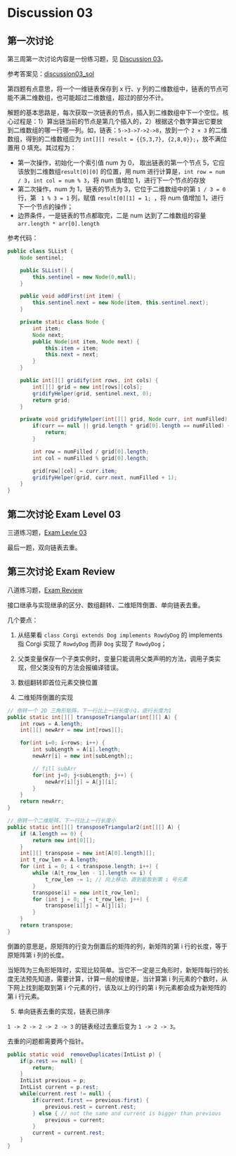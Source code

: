 # Discussion 03

## 第一次讨论

第三周第一次讨论内容是一份练习题，见 [Discussion 03](https://drive.google.com/file/d/1qiF-aEYKl6-Y8gsf_SfHSjlgQ9SlLHTb/view)。

参考答案见：[discussion03_sol](https://drive.google.com/file/d/1b9-OZnczWknxe9huqJhUkjIjhEqNuF_e/view)

第四题有点意思，将一个一维链表保存到 x 行、y 列的二维数组中，链表的节点可能不满二维数组，也可能超过二维数组，超过的部分不计。

解题的基本思路是，每次获取一次链表的节点，插入到二维数组中下一个空位。核心过程是：1）算出链当前的节点是第几个插入的，2）根据这个数字算出它要放到二维数组的哪一行哪一列。如，链表：`5->3->7->2->8`，放到一个 `2 × 3` 的二维数组，得到的二维数组应为 `int[][] result = {{5,3,7}, {2,8,0}};`，放不满位置用 0 填充。其过程为：

- 第一次操作，初始化一个索引值 num 为 0， 取出链表的第一个节点 5，它应该放到二维数组`result[0][0]` 的位置，用 num 进行计算是，`int row = num / 3`，`int col = num % 3`，将 num 值增加 1，进行下一个节点的存放
- 第二次操作，num 为 1，链表的节点为 3，它位于二维数组中的第 `1 / 3 = 0` 行，第 ` 1 % 3 = 1` 列，赋值 `result[0][1] = 1; `，将 num 值增加 1，进行下一个节点的操作；
- 边界条件，一是链表的节点都取完，二是 num 达到了二维数组的容量 `arr.length * arr[0].length`

参考代码：

```java
public class SLList {
    Node sentinel;

    public SLList() {
        this.sentinel = new Node(0,null);
    }

    public void addFirst(int item) {
        this.sentinel.next = new Node(item, this.sentinel.next);
    }

    private static class Node {
        int item;
        Node next;
        public Node(int item, Node next) {
            this.item = item;
            this.next = next;
        }
    }

    public int[][] gridify(int rows, int cols) {
        int[][] grid = new int[rows][cols];
        gridifyHelper(grid, sentinel.next, 0);
        return grid;
    }

    private void gridifyHelper(int[][] grid, Node curr, int numFilled) {
        if(curr == null || grid.length * grid[0].length == numFilled) {
            return;
        }

        int row = numFilled / grid[0].length;
        int col = numFilled % grid[0].length;

        grid[row][col] = curr.item;
        gridifyHelper(grid, curr.next, numFilled + 1);
    }
}
```

## 第二次讨论 Exam Level 03

三道练习题，[Exam Levle 03](https://drive.google.com/file/d/14MsmrUNXnp-aiJVosQYTbMusnt2rrgeH/view)

最后一题，双向链表去重。

## 第三次讨论 Exam Review

八道练习题，[Exam Review](https://drive.google.com/file/d/1koTjUljHHI_ojyw5Q_DqBYhw6nnl7kh5/view)

接口继承与实现继承的区分、数组翻转、二维矩阵倒置、单向链表去重。

几个要点：

1. 从结果看 `class Corgi extends Dog implements RowdyDog` 的 implements 指 Corgi 实现了 `RowdyDog` 而非 `Dog` 实现了 `RowdyDog`；
2. 父类变量保存一个子类实例时，变量只能调用父类声明的方法，调用子类实现，但父类没有的方法会报编译错误。
3. 数组翻转即首位元素交换位置

4. 二维矩阵倒置的实现

```java
// 倒转一个 2D 三角形矩阵，下一行比上一行长度小1，底行长度为1
public static int[][] transposeTriangular(int[][] A) {
    int rows = A.length;
    int[][] newArr = new int[rows][];

    for(int i=0; i<rows; i++) {
        int subLength = A[i].length;
        newArr[i] = new int[subLength];;

        // fill subArr
        for(int j=0; j<subLength; j++) {
            newArr[i][j] = A[j][i];
        }
    }
    return newArr;
}

// 倒转一个二维矩阵，下一行比上一行长度小
public static int[][] transposeTriangular2(int[][] A) {
    if (A.length == 0) {
        return new int[0][];
    }
    int[][] transpose = new int[A[0].length][];
    int t_row_len = A.length;
    for (int i = 0; i < transpose.length; i++) {
        while (A[t_row_len - 1].length <= i) {
            t_row_len -= 1; // 向上移动，直到能取到第 i 号元素
        }
        transpose[i] = new int[t_row_len];
        for (int j = 0; j < t_row_len; j++) {
            transpose[i][j] = A[j][i];
        }
    }
    return transpose;
}
```

倒置的意思是，原矩阵的行变为倒置后的矩阵的列，新矩阵的第 i 行的长度，等于原矩阵第 i 列的长度。

当矩阵为三角形矩阵时，实现比较简单。当它不一定是三角形时，新矩阵每行的长度无法预先知道，需要计算，计算一局的规律是，当计算第 i 列元素的个数时，从下网上找到能取到第 i 个元素的行，该及以上的行的第 i 列元素都会成为新矩阵的第 i 行元素。

5. 单向链表去重的实现，链表已排序

`1 -> 2 -> 2 -> 2 -> 3` 的链表经过去重后变为 `1 -> 2 -> 3`。

去重的问题都需要两个指针。

```java
public static void  removeDuplicates(IntList p) {
    if(p.rest == null) {
        return;
    }
    IntList previous = p;
    IntList current = p.rest;
    while(current.rest != null) {
        if(current.first == previous.first) {
            previous.rest = current.rest;
        } else { // not the same and current is bigger than previous
            previous = current;
        }
        current = current.rest;
    }
}
```